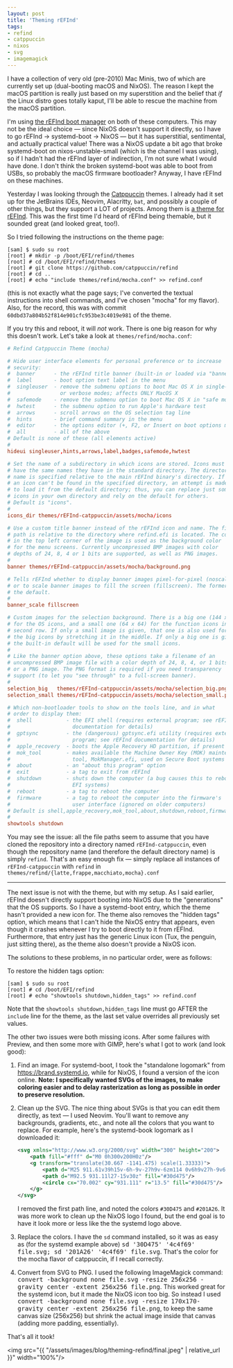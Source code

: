 ```yaml
---
layout: post
title: 'Theming rEFInd'
tags:
- refind
- catppuccin
- nixos
- svg
- imagemagick
---
```

I have a collection of very old (pre-2010) Mac Minis, two of which are currently set up (dual-booting macOS and NixOS). The reason I kept the macOS partition is really just based on my superstition and the belief that _if_ the Linux distro goes totally kaput, I'll be able to rescue the machine from the macOS partition.

I'm using [the rEFInd boot manager](https://www.rodsbooks.com/refind/index.html) on both of these computers. This may not be the ideal choice — since NixOS doesn't support it directly, so I have to go rEFInd → systemd-boot → NixOS — but it has superstitial, sentimental, and actually practical value! There was a NixOS update a bit ago that broke systemd-boot on nixos-unstable-small (which is the channel I was using), so if I hadn't had the rEFInd layer of indirection, I'm not sure what I would have done. I don't think the broken systemd-boot was able to boot from USBs, so probably the macOS firmware bootloader? Anyway, I have rEFInd on these machines.

Yesterday I was looking through the [Catppuccin](https://catppuccin.com/) themes. I already had it set up for the JetBrains IDEs, Neovim, Alacritty, `bat`, and possibly a couple of other things, but they support a LOT of projects. Among them is [a theme for rEFInd](https://github.com/catppuccin/refind). This was the first time I'd heard of rEFInd being themable, but it sounded great (and looked great, too!).

So I tried following the instructions on the theme page:

<pre>
<code><span class="user-select-none">[sam] $ </span>sudo su root</code>
<code><span class="user-select-none">[root] # </span>mkdir -p /boot/EFI/refind/themes</code>
<code><span class="user-select-none">[root] # </span>cd /boot/EFI/refind/themes</code>
<code><span class="user-select-none">[root] # </span>git clone https://github.com/catppuccin/refind</code>
<code><span class="user-select-none">[root] # </span>cd ..</code>
<code><span class="user-select-none">[root] # </span>echo "include themes/refind/mocha.conf" >> refind.conf</code>
</pre>

(this is not exactly what the page says; I've converted the textual instructions into shell commands, and I've chosen "mocha" for my flavor). Also, for the record, this was with commit `60dbd37a804b52f814e901cfc953be3c4019e981` of the theme.

If you try this and reboot, it will _not_ work. There is one big reason for why this doesn't work. Let's take a look at `themes/refind/mocha.conf`:


```conf
# Refind Catppuccin Theme (mocha)

# Hide user interface elements for personal preference or to increase
# security:
#  banner      - the rEFInd title banner (built-in or loaded via "banner")
#  label       - boot option text label in the menu
#  singleuser  - remove the submenu options to boot Mac OS X in single-user
#                or verbose modes; affects ONLY MacOS X
#  safemode    - remove the submenu option to boot Mac OS X in "safe mode"
#  hwtest      - the submenu option to run Apple's hardware test
#  arrows      - scroll arrows on the OS selection tag line
#  hints       - brief command summary in the menu
#  editor      - the options editor (+, F2, or Insert on boot options menu)
#  all         - all of the above
# Default is none of these (all elements active)
#
hideui singleuser,hints,arrows,label,badges,safemode,hwtest

# Set the name of a subdirectory in which icons are stored. Icons must
# have the same names they have in the standard directory. The directory
# name is specified relative to the main rEFInd binary's directory. If
# an icon can't be found in the specified directory, an attempt is made
# to load it from the default directory; thus, you can replace just some
# icons in your own directory and rely on the default for others.
# Default is "icons".
#
icons_dir themes/rEFInd-catppuccin/assets/mocha/icons

# Use a custom title banner instead of the rEFInd icon and name. The file
# path is relative to the directory where refind.efi is located. The color
# in the top left corner of the image is used as the background color
# for the menu screens. Currently uncompressed BMP images with color
# depths of 24, 8, 4 or 1 bits are supported, as well as PNG images.
#
banner themes/rEFInd-catppuccin/assets/mocha/background.png

# Tells rEFInd whether to display banner images pixel-for-pixel (noscale)
# or to scale banner images to fill the screen (fillscreen). The former is
# the default.
#
banner_scale fillscreen

# Custom images for the selection background. There is a big one (144 x 144)
# for the OS icons, and a small one (64 x 64) for the function icons in the
# second row. If only a small image is given, that one is also used for
# the big icons by stretching it in the middle. If only a big one is given,
# the built-in default will be used for the small icons.
#
# Like the banner option above, these options take a filename of an
# uncompressed BMP image file with a color depth of 24, 8, 4, or 1 bits,
# or a PNG image. The PNG format is required if you need transparency
# support (to let you "see through" to a full-screen banner).
#
selection_big   themes/rEFInd-catppuccin/assets/mocha/selection_big.png
selection_small themes/rEFInd-catppuccin/assets/mocha/selection_small.png

# Which non-bootloader tools to show on the tools line, and in what
# order to display them:
#  shell           - the EFI shell (requires external program; see rEFInd
#                    documentation for details)
#  gptsync         - the (dangerous) gptsync.efi utility (requires external
#                    program; see rEFInd documentation for details)
#  apple_recovery  - boots the Apple Recovery HD partition, if present
#  mok_tool        - makes available the Machine Owner Key (MOK) maintenance
#                    tool, MokManager.efi, used on Secure Boot systems
#  about           - an "about this program" option
#  exit            - a tag to exit from rEFInd
#  shutdown        - shuts down the computer (a bug causes this to reboot
#                    EFI systems)
#  reboot          - a tag to reboot the computer
#  firmware        - a tag to reboot the computer into the firmware's
#                    user interface (ignored on older computers)
# Default is shell,apple_recovery,mok_tool,about,shutdown,reboot,firmware
#
showtools shutdown
```

You may see the issue: all the file paths seem to assume that you have cloned the repository into a directory named `rEFInd-catppuccin`, even though the repository name (and therefore the default directory name) is simply `refind`. That's an easy enough fix — simply replace all instances of `rEFInd-catppuccin` with `refind` in `themes/refind/{latte,frappe,macchiato,mocha}.conf`

***

The next issue is not with the theme, but with my setup. As I said earlier, rEFInd doesn't directly support booting into NixOS due to the "generations" that the OS supports. So I have a systemd-boot entry, which the theme hasn't provided a new icon for. The theme also removes the "hidden tags" option, which means that I can't hide the NixOS entry that appears, even though it crashes whenever I try to boot directly to it from rEFInd. Furthermore, that entry just has the generic Linux icon (Tux, the penguin, just sitting there), as the theme also doesn't provide a NixOS icon.

The solutions to these problems, in no particular order, were as follows:

To restore the hidden tags option:
<pre>
<code><span class="user-select-none">[sam] $ </span>sudo su root</code>
<code><span class="user-select-none">[root] # </span>cd /boot/EFI/refind</code>
<code><span class="user-select-none">[root] # </span>echo "showtools shutdown,hidden_tags" >> refind.conf</code>
</pre>

Note that the `showtools shutdown,hidden_tags` line must go AFTER the `include` line for the theme, as the last set value overrides all previously set values.

The other two issues were both missing icons. After some failures with Preview, and then some more with GIMP, here's what I got to work (and look good):

1. Find an image. For systemd-boot, I took the "standalone logomark" from <https://brand.systemd.io>, while for NixOS, I found a version of the icon online. **Note: I specifically wanted SVGs of the images, to make coloring easier and to delay rasterization as long as possible in order to preserve resolution.**
2. Clean up the SVG. The nice thing about SVGs is that you can edit them directly, as text — I used Neovim. You'll want to remove any backgrounds, gradients, etc., and note all the colors that you want to replace. For example, here's the systemd-book logomark as I downloaded it:

    ```xml
    <svg xmlns="http://www.w3.org/2000/svg" width="300" height="200">
        <path fill="#fff" d="M0 0h300v200H0z"/>
        <g transform="translate(30.667 -1141.475) scale(1.33333)">
            <path d="M25 911.61v39h15v-6h-9v-27h9v-6zm114 0v6h9v27h-9v6h15v-39z" style="line-height:normal;font-variant-ligatures:normal;font-variant-position:normal;font-variant-caps:normal;font-variant-numeric:normal;font-variant-alternates:normal;font-feature-settings:normal;text-indent:0;text-align:start;text-decoration-line:none;text-decoration-style:solid;text-decoration-color:#000;text-transform:none;text-orientation:mixed;white-space:normal;shape-padding:0;isolation:auto;mix-blend-mode:normal;solid-color:#000;solid-opacity:1" color="#000" font-weight="400" font-family="sans-serif" overflow="visible" fill="#201a26"/>
            <path d="M92.5 931.11l27-15v30z" fill="#30d475"/>
            <circle cx="70.002" cy="931.111" r="13.5" fill="#30d475"/>
        </g>
    </svg>
    ```

    I removed the first path line, and noted the colors `#30D475` and `#201A26`. It was more work to clean up the NixOS logo I found, but the end goal is to have it look more or less like the the systemd logo above.

3. Replace the colors. I have the `sd` command installed, so it was as easy as (for the systemd example above) <kbd>sd '30D475' '4c4f69' file.svg; sd '201A26' '4c4f69' file.svg</kbd>. That's the color for the mocha flavor of catppuccin, if I recall correctly.
4. Convert from SVG to PNG. I used the following ImageMagick command: <kbd>convert -background none file.svg -resize 256x256 -gravity center -extent 256x256 file.png</kbd>. This worked great for the systemd icon, but it made the NixOS icon too big. So instead I used <kbd>convert -background none file.svg -resize 170x170-gravity center -extent 256x256 file.png</kbd>, to keep the same canvas size (256x256) but shrink the actual image inside that canvas (adding more padding, essentially).

<!-- This version (below) would select the entirety of the <kbd> lines when clicking in them
4. Convert from SVG to PNG. I used the following ImageMagick command: <kbd class="user-select-all">convert -background none file.svg -resize 256x256 -gravity center -extent 256x256 file.png</kbd>. This worked great for the systemd icon, but it made the NixOS icon too big. So instead I used <kbd class="user-select-all">convert -background none file.svg -resize 170x170-gravity center -extent 256x256 file.png</kbd>, to keep the same canvas size (256x256) but shrink the actual image inside that canvas (adding more padding, essentially). -->

That's all it took!

<img src="{{ "/assets/images/blog/theming-refind/final.jpeg" | relative_url }}" width="100%"/>
